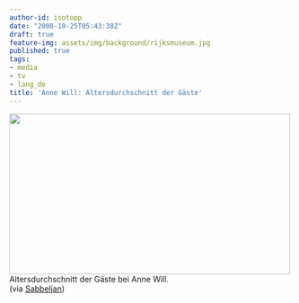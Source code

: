 ```yaml
---
author-id: isotopp
date: "2008-10-25T05:43:38Z"
draft: true
feature-img: assets/img/background/rijksmuseum.jpg
published: true
tags:
- media
- tv
- lang_de
title: 'Anne Will: Altersdurchschnitt der Gäste'
---
```

<div class="serendipity_imageComment_center" style="width: 500px"><div class="serendipity_imageComment_img"><a class='serendipity_image_link' href='http://www.sabbeljan.de/2008/10/24/qualitatsfernsehen-zu-alt-und-zu-mannlich/'><!-- s9ymdb:4839 --><img class="serendipity_image_center" width="500" height="287"  src="/uploads/altersdurchschnitt_aw_klein.jpg" alt="" /></a></div><div class="serendipity_imageComment_txt">Altersdurchschnitt der Gäste bei Anne Will.</div></div>
(via <a href="http://www.sabbeljan.de/2008/10/24/qualitatsfernsehen-zu-alt-und-zu-mannlich/">Sabbeljan</a>)
